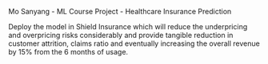 Mo Sanyang - ML Course Project - Healthcare Insurance Prediction

Deploy the model in Shield Insurance which will reduce the underpricing and overpricing risks considerably and provide tangible reduction in customer attrition, claims ratio and eventually increasing 
the overall revenue by 15% from the 6 months of usage.
